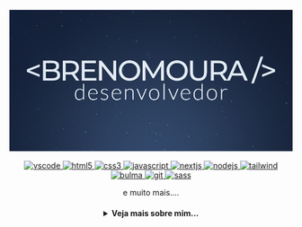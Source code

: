 [![banner](./BRENO.jpg)](https://github.com/brenomoura13)

  <p align="center">
   <a href="https://code.visualstudio.com/">
      <img src="https://cdn.jsdelivr.net/gh/devicons/devicon/icons/vscode/vscode-original.svg" alt="vscode" width="40" height="40"/>
   </a>
   <a href="https://developer.mozilla.org/pt-BR/docs/Web/HTML">
      <img src="https://cdn.jsdelivr.net/gh/devicons/devicon/icons/html5/html5-plain.svg" alt="html5" width="40" height="40"/>
   </a>
   <a href="https://developer.mozilla.org/pt-BR/docs/Web/CSS">
      <img src="https://cdn.jsdelivr.net/gh/devicons/devicon/icons/css3/css3-plain.svg" alt="css3" width="40" height="40"/>
   </a>
   <a href="https://developer.mozilla.org/en-US/docs/Web/JavaScript">
      <img src="https://cdn.jsdelivr.net/gh/devicons/devicon/icons/javascript/javascript-original.svg" alt="javascript" width="40" height="40"/>
   </a>
   <a href="https://nextjs.org/">
      <img src="https://cdn.jsdelivr.net/gh/devicons/devicon/icons/nextjs/nextjs-line.svg" alt="nextjs" width="40" height="40"/>
   </a>
   <a href="https://nodejs.org">
      <img src="https://cdn.jsdelivr.net/gh/devicons/devicon/icons/nodejs/nodejs-original.svg" alt="nodejs" width="40" height="40"/>
   </a>
   <a href="https://tailwindcss.com">
      <img src="https://cdn.jsdelivr.net/gh/devicons/devicon/icons/tailwindcss/tailwindcss-plain.svg" alt="tailwind" width="40" height="40"/>
   </a>
   <a href="https://bulma.io">
      <img src="https://cdn.jsdelivr.net/gh/devicons/devicon/icons/bulma/bulma-plain.svg" alt="bulma" width="40" height="40"/>
   </a>
   <a href="https://git-scm.com/">
      <img src="https://cdn.jsdelivr.net/gh/devicons/devicon/icons/git/git-original.svg" alt="git" width="40" height="40"/>
   </a>
   <a href="https://sass-lang.com">
      <img src="https://cdn.jsdelivr.net/gh/devicons/devicon/icons/sass/sass-original.svg" alt="sass" width="40" height="40"/>
   </a>
   <p align="center"> e muito mais.... </p>
</p>

<h4 align="center">
<details>
<summary>Veja mais sobre mim...</summary>
<img src="https://media1.giphy.com/media/VBveiwJDEjt254XhYp/giphy.gif" width="70px" /><h1 align="center">Oi, meu nome é Breno!</h1>

<p align="center">
  <a href="https://github.com/brenomoura13">
    <img
      align="center"
      height="150em"
      src="https://github-readme-stats.vercel.app/api?username=brenomoura13&show_icons=true&include_all_commits=true&count_private=true&theme=tokyonight"
    />
  </a>
  <a href="https://github.com/brenomoura13">
    <img
      align="center"
      height="150em"
      src="https://github-readme-stats.vercel.app/api/top-langs/?username=brenomoura13&show_icons=true&include_all_commits=true&count_private=true&layout=compact&theme=tokyonight"
    />
  </a>
</p>


<p align="center">
  <a href="https://github.com/brenomoura13">
    <img
      align="center"
      src="https://github-profile-trophy.vercel.app/?username=brenomoura13&theme=onedark&no-frame=true&row=1&&margin-w=20&no-bg=true"
    />
  </a>
</a>
</p>

<h3 align="center">Trabalhando em:</h3>

<p align="center">
  <a href="https://github.com/brenomoura13/easytracking">
    <img
      align="center"
      height="120em"
      src="https://github-readme-stats.vercel.app/api/pin/?username=brenomoura13&repo=easytracking&theme=tokyonight">
    </img>
  </a>
</p>

<h3 align="center">Sobre mim:</h3>

<p align="center">
  <a href="https://instagram.com/breno.mour/">
    <img
      align="center"
      src="https://img.shields.io/badge/Instagram-1C1C1C?style=for-the-badge&logo=instagram&logoColor=00FFFF"
    />
  </a>
  <a href="https://twitter.com/brenoomoura1">
    <img
      align="center"
      src="https://img.shields.io/badge/Twitter-1C1C1C?style=for-the-badge&logo=twitter&logoColor=00FFFF"
    />
  </a>
  <a href="https://www.linkedin.com/in/devbreno/">
    <img
       align="center"
       src="https://img.shields.io/badge/LinkedIn-1C1C1C?style=for-the-badge&logo=linkedin&logoColor=00FFFF"
  </a>
</p>
<h5 align="center">@brenomoura13</h5>
</details>
